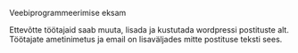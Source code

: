 Veebiprogrammeerimise eksam

Ettevõtte töötajaid saab muuta, lisada ja kustutada wordpressi postituste alt. 
Töötajate ametinimetus ja email on lisaväljades mitte postituse teksti sees.
